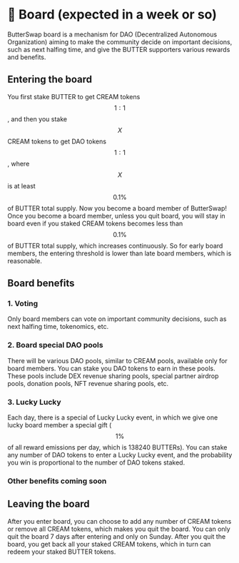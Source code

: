 # 🏦 Board \(expected in a week or so\)

ButterSwap board is a mechanism for DAO \(Decentralized Autonomous Organization\) aiming to make the community decide on important decisions, such as next halfing time, and give the BUTTER supporters various rewards and benefits.

## Entering the board

You first stake BUTTER to get CREAM tokens $$1:1$$ , and then you stake $$X$$ CREAM tokens to get DAO tokens $$1:1$$, where $$X$$ is at least $$0.1\%$$ of BUTTER total supply. Now you become a board member of ButterSwap! Once you become a board member, unless you quit board, you will stay in board even if you staked CREAM tokens becomes less than $$0.1\%$$ of BUTTER total supply, which increases continuously. So for early board members, the entering threshold is lower than late board members, which is reasonable.

## Board benefits

### 1. Voting

Only board members can vote on important community decisions, such as next halfing time, tokenomics, etc.

### 2. Board special DAO pools

There will be various DAO pools, similar to CREAM pools, available only for board members. You can stake you DAO tokens to earn in these pools. These pools include DEX revenue sharing pools, special partner airdrop pools, donation pools, NFT revenue sharing pools, etc.

### 3. Lucky Lucky

Each day, there is a special of Lucky Lucky event, in which we give one lucky board member a special gift \( $$1\%$$ of all reward emissions per day, which is 138240 BUTTERs\). You can stake any number of DAO tokens to enter a Lucky Lucky event, and the probability you win is proportional to the number of DAO tokens staked.

### Other benefits coming soon

## Leaving the board

After you enter board, you can choose to add any number of CREAM tokens or remove all CREAM tokens, which makes you quit the board. You can only quit the board 7 days after entering and only on Sunday. After you quit the board, you get back all your staked CREAM tokens, which in turn can redeem your staked BUTTER tokens.

